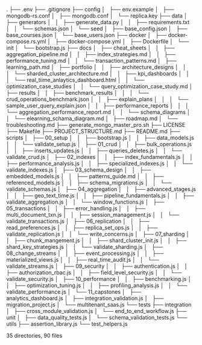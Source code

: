 .
├── .env
├── .gitignore
├── config
│   ├── env.example
│   ├── mongodb-rs.conf
│   ├── mongodb.conf
│   └── replica.key
├── data
│   ├── generators
│   │   ├── generate_data.py
│   │   ├── requirements.txt
│   │   └── schemas.json
│   └── seed
│       ├── base_config.json
│       ├── base_courses.json
│       └── base_users.json
├── docker
│   ├── docker-compose.rs.yml
│   ├── docker-compose.yml
│   ├── Dockerfile
│   └── init
│       └── bootstrap.js
├── docs
│   ├── cheat_sheets
│   │   ├── aggregation_pipeline.md
│   │   ├── index_strategies.md
│   │   ├── performance_tuning.md
│   │   └── transaction_patterns.md
│   ├── learning_path.md
│   ├── portfolio
│   │   ├── architecture_designs
│   │   │   └── sharded_cluster_architecture.md
│   │   ├── kpi_dashboards
│   │   │   └── real_tiime_anlaytics_dashboard.html
│   │   └── optimization_case_studies
│   │       └── query_optimization_case_study.md
│   ├── results
│   │   ├── benchmark_results
│   │   │   └── crud_operations_benchmark.json
│   │   ├── explain_plans
│   │   │   └── sample_user_query_explain.json
│   │   ├── performance_reports
│   │   │   └── aggregation_performance_report.md
│   │   └── schema_diagrams
│   │       └── elearning_schama_diagram.md
│   ├── roadmap.md
│   └── troubleshooting.md
├── generate_mongo_master_pro.sh
├── LICENSE
├── Makefile
├── PROJECT_STRUCTURE.md
├── README.md
├── scripts
│   ├── 00_setup
│   │   ├── bootstrap.js
│   │   ├── data_models.js
│   │   └── validate_setup.js
│   ├── 01_crud
│   │   ├── bulk_operations.js
│   │   ├── inserts_updates.js
│   │   ├── queries_deletes.js
│   │   └── validate_crud.js
│   ├── 02_indexes
│   │   ├── index_fundamentals.js
│   │   ├── performance_analysis.js
│   │   ├── specialized_indexes.js
│   │   └── validate_indexes.js
│   ├── 03_schema_design
│   │   ├── embedded_models.js
│   │   ├── patterns_guide.md
│   │   ├── referenced_models.js
│   │   ├── schema_migrations.js
│   │   └── validate_schemas.js
│   ├── 04_aggregation
│   │   ├── advanced_stages.js
│   │   ├── geo_text_time.js
│   │   ├── pipeline_fundamentals.js
│   │   ├── validate_aggregation.js
│   │   └── window_functions.js
│   ├── 05_transactions
│   │   ├── error_handling.js
│   │   ├── multi_document_txn.js
│   │   ├── session_management.js
│   │   └── validate_transactions.js
│   ├── 06_replication
│   │   ├── read_preferences.js
│   │   ├── replica_set_ops.js
│   │   ├── validate_replication.js
│   │   └── write_concerns.js
│   ├── 07_sharding
│   │   ├── chunk_mangement.js
│   │   ├── shard_cluster_init.js
│   │   ├── shard_key_strategies.js
│   │   └── validate_sharding.js
│   ├── 08_change_streams
│   │   ├── event_processing.js
│   │   ├── materialized_views.js
│   │   ├── real_time_audit.js
│   │   └── validate_streams.js
│   ├── 09_security
│   │   ├── authentication.js
│   │   ├── authorization_rbac.js
│   │   ├── field_level_security.js
│   │   └── validate_security.js
│   ├── 10_performance
│   │   ├── benchmarking.js
│   │   ├── optimization_tuning.js
│   │   ├── profiling_analysis.js
│   │   └── validate_performance.js
│   └── 11_capstones
│       ├── analytics_dashboard.js
│       ├── integration_validation.js
│       ├── migration_project.js
│       └── multitenant_saas.js
└── tests
    ├── integration
    │   ├── cross_module_validation.js
    │   └── end_to_end_workflow.js
    ├── unit
    │   ├── data_quality_tests.js
    │   └── schema_validation_tests.js
    └── utils
        ├── assertion_library.js
        └── test_helpers.js

35 directories, 90 files
